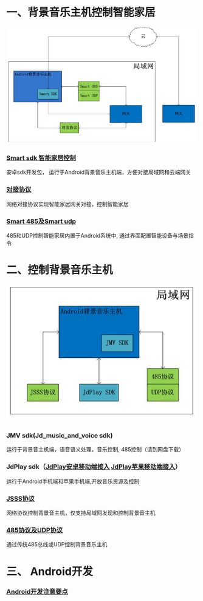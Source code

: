 
# 一、背景音乐主机控制智能家居
![智能家居](./pic/smart-home.jpg)
### [Smart sdk 智能家居控制](JdSmartOpenSdk.md)
安卓sdk开发包， 运行于Android背景音乐主机端，方便对接局域网和云端网关

### [对接协议](./files/聚点互动科技有限公司对接协议.pdf)
网络对接协议实现智能家居网关对接，控制智能家居

### [Smart 485及Smart udp](./files/485控制智能设备指南.pdf)
485和UDP控制智能家居内置于Android系统中, 通过界面配置智能设备与场景指令


# 二、控制背景音乐主机
![音乐](./pic/sound.jpg)

### JMV sdk(Jd_music_and_voice sdk)
运行于背景音主机端，语音语义处理，音乐控制, 485控制（请到网盘下载）

### JdPlay sdk（[JdPlay安卓移动端接入](JdPlayOpenSdkAndroid.md) [JdPlay苹果移动端接入](JdPlayOpenSdkIOS.md)）
运行于Android手机端和苹果手机端,开放音乐资源及控制

### [JSSS协议](JdPlaySS.md)
网络协议控制背景音主机，仅支持局域网发现和控制背景音主机

### [485协议及UDP协议](./JdRS485.md)
通过传统485总线或UDP控制背景音乐主机

# 三、 Android开发
### [Android开发注意要点](Android_readme.md)

<!--
## 目录 -->
<!--目录-->
<!--
  * [JdPlay安卓移动端接入](JdPlayOpenSdkAndroid.md)
  * [JdPlay苹果移动端接入](JdPlayOpenSdkIOS.md)
  * [JdPlaySS协议接入](JdPlaySS.md)
  * [RS485控制智能家居设备指南](./files/485控制智能设备指南.pdf)
  * [RS485控制背景音乐协议](./JdRS485.md)
  * [JdSmart设备端智能家居控制接入](JdSmartOpenSdk.md)
-->
<!--  
## 概述

### JdPlay安卓移动端接入
用于Android手机或其它Android终端控制背景音主机，仅支持局域网发现和控制背景音主机

### JdPlay苹果手机移动端接入
用于苹果手机控制背景音主机，仅支持局域网发现和控制背景音主机

### JdPlaySS协议接入
用于Linux／RTOS等终端控制背景音主机，仅支持局域网发现和控制背景音主机

### RS485控制智能家居设备指南
用于RS485方式控制智能家居设备

### RS485控制背景音乐协议
用于RS485方式控制背景音主机

### JdSmart设备端智能家居控制接入
用于背景音主机语音控制第三方智能家居系统，可以把背景音主机理解为智能家居系统的一个安卓手机终端，只要把智能家居安卓App或sdk对接JdSmart Open Sdk，就可以实现语控智能家居系统。

## 使用说明 
一、获取背景音乐主机音乐资源，并控制播放音乐，有如下方式 <br>
1。如下分别适用于手机端Android和Iphone应用
#### JdPlay安卓移动端接入 
#### JdPlay苹果移动端接入

2。适用广泛，通过网络socket协议通信
#### JdPlaySS协议接入

3。适用485总线
#### RS485控制背景音乐协议

二、语音和触摸屏控制智能家居设备
#### JdSmart设备端智能家居控制接入
#### RS485控制智能家居设备指南

-->

